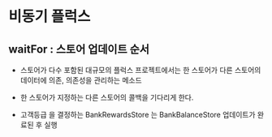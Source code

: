 비동기 플럭스
=============

waitFor : 스토어 업데이트 순서
------------------------------

-	스토어가 다수 포함된 대규모의 플럭스 프로젝트에서는 한 스토어가 다른 스토어의 데이터에 의존, 의존성을 관리하는 메소드
-	한 스토어가 지정하는 다른 스토어의 콜백을 기다리게 한다.

-	고객등급 을 결정하는 BankRewardsStore 는 BankBalanceStore 업데이트가 완료된 후 실행
